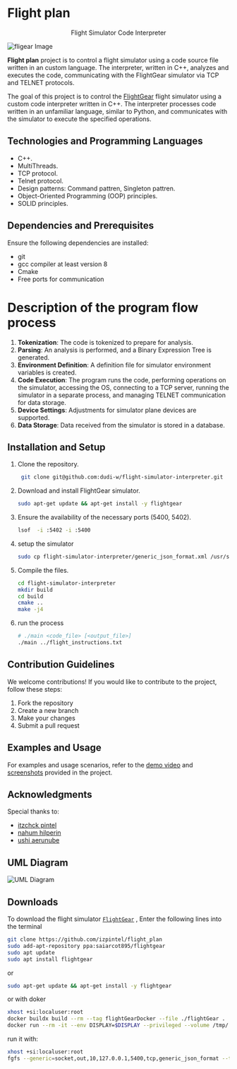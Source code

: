 # Flight plan

<p align="center">Flight Simulator Code Interpreter</p>

![fligear Image](https://github.com/izpintel/flight_plan/blob/dev%23dudi/code_review/project_logo.jpeg)

**Flight plan** project is to control a flight simulator using a code source file written in an custom language. The interpreter, written in C++, analyzes and executes the code, communicating with the FlightGear simulator via TCP and TELNET protocols.

The goal of this project is to control the [FlightGear](https://www.flightgear.org/) flight simulator using a custom code interpreter written in C++. The interpreter processes code written in an unfamiliar language, similar to Python, and communicates with the simulator to execute the specified operations.

## Technologies and Programming Languages

- C++.
- MultiThreads.
- TCP protocol.
- Telnet protocol.
- Design patterns: Command pattren, Singleton pattren.
- Object-Oriented Programming (OOP) principles.
- SOLID principles.

## Dependencies and Prerequisites

Ensure the following dependencies are installed:

- git
- gcc compiler at least version 8
- Cmake
- Free ports for communication

# Description of the program flow process

1. **Tokenization**: The code is tokenized to prepare for analysis.
2. **Parsing**: An analysis is performed, and a Binary Expression Tree is generated.
3. **Environment Definition**: A definition file for simulator environment variables is created.
4. **Code Execution**: The program runs the code, performing operations on the simulator, accessing the OS, connecting to a TCP server, running the simulator in a separate process, and managing TELNET communication for data storage.
5. **Device Settings**: Adjustments for simulator plane devices are supported.
6. **Data Storage**: Data received from the simulator is stored in a database.

## Installation and Setup

1. Clone the repository.
   ```sh
    git clone git@github.com:dudi-w/flight-simulator-interpreter.git
    ```
2. Download and install FlightGear simulator.
   ```sh
   sudo apt-get update && apt-get install -y flightgear
   ```
3. Ensure the availability of the necessary ports (5400, 5402).
   ```sh
   lsof  -i :5402 -i :5400
   ```
4. setup the simulator
   ```sh
   sudo cp flight-simulator-interpreter/generic_json_format.xml /usr/share/games/flightgear/Protocol/generic_json_format.xml

   ```
5. Compile the files.
   ```sh
   cd flight-simulator-interpreter
   mkdir build
   cd build
   cmake ..
   make -j4
   ```
6. run the process
   ```sh
   # ./main <code_file> [<output_file>]
   ./main ../flight_instructions.txt
   ```
## Contribution Guidelines

We welcome contributions! If you would like to contribute to the project, follow these steps:

1. Fork the repository
2. Create a new branch
3. Make your changes
4. Submit a pull request

## Examples and Usage

For examples and usage scenarios, refer to the [demo video](link_to_demo_video) and [screenshots](link_to_screenshots) provided in the project.

## Acknowledgments

Special thanks to:

- [itzchck pintel](https://github.com/izpintel)
- [nahum hilperin](https://github.com/nahumnahum)
- [ushi aerunube](https://github.com/ushi-ah)

## UML Diagram

![UML Diagram](https://github.com/izpintel/flight_plan/blob/dev%23dudi/code_review/UAV_Diagram.png)

## Downloads

To download the flight simulator [`FlightGear`](https://www.flightgear.org/) , Enter the following lines into the terminal

```sh
git clone https://github.com/izpintel/flight_plan
sudo add-apt-repository ppa:saiarcot895/flightgear
sudo apt update
sudo apt install flightgear
```

or

```sh
sudo apt-get update && apt-get install -y flightgear
```

or with doker

```sh
xhost +si:localuser:root
docker buildx build --rm --tag flightGearDocker --file ./flightGear .
docker run --rm -it --env DISPLAY=$DISPLAY --privileged --volume /tmp/.X11-unix:/tmp/.X11-unix flightGearDocker
```

run it with:

```sh
xhost +si:localuser:root
fgfs --generic=socket,out,10,127.0.0.1,5400,tcp,generic_json_format --telnet=socket,in,10,127.0.0.1,5402,tcp --httpd=8080
```

